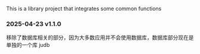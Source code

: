 This is a library project that integrates some common functions

### 2025-04-23 v1.1.0

移除了数据库相关的部分，因为大多数应用并不会使用数据库，数据库部分现在是单独的一个库 judb